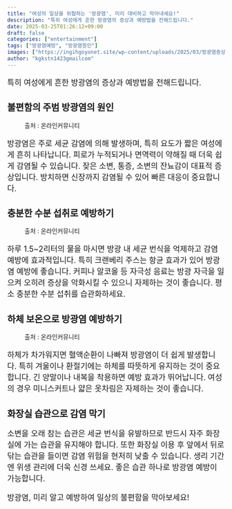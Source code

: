 ```yaml
---
title: "여성의 일상을 위협하는 '방광염', 미리 대비하고 막아내세요!"
description: "특히 여성에게 흔한 방광염의 증상과 예방법을 전해드립니다."
date: 2025-03-25T01:26:12+09:00
draft: false
categories: ["entertainment"]
tags: ["방광염예방", "방광염원인"]
images: ["https://ingihgoyonet.site/wp-content/uploads/2025/03/방광염증상.webp", "https://ingihgoyonet.site/wp-content/uploads/2025/03/수분섭취-2.webp", "https://ingihgoyonet.site/wp-content/uploads/2025/03/하체보온.webp"]
author: "kgkstn1423gmailcom"
---
```


<p style="font-size:18px">특히 여성에게 흔한 방광염의 증상과 예방법을 전해드립니다.</p> <h2 >불편함의 주범 방광염의 원인</h2> <figure ><img src="https://ingihgoyonet.site/wp-content/uploads/2025/03/방광염증상.webp" alt="" style="aspect-ratio:16/9;object-fit:cover"/><figcaption >출처 : 온라인커뮤니티</figcaption></figure> <p style="font-size:18px">방광염은 주로 세균 감염에 의해 발생하며, 특히 요도가 짧은 여성에게 흔히 나타납니다. 피로가 누적되거나 면역력이 약해질 때 더욱 쉽게 감염될 수 있습니다. 잦은 소변, 통증, 소변의 잔뇨감이 대표적 증상입니다. 방치하면 신장까지 감염될 수 있어 빠른 대응이 중요합니다.</p> <h2 >충분한 수분 섭취로 예방하기</h2> <figure ><img src="https://ingihgoyonet.site/wp-content/uploads/2025/03/수분섭취-2.webp" alt="" style="aspect-ratio:16/9;object-fit:cover"/><figcaption >출처 : 온라인커뮤니티</figcaption></figure> <p style="font-size:18px">하루 1.5~2리터의 물을 마시면 방광 내 세균 번식을 억제하고 감염 예방에 효과적입니다. 특히 크랜베리 주스는 항균 효과가 있어 방광염 예방에 좋습니다. 커피나 알코올 등 자극성 음료는 방광 자극을 일으켜 오히려 증상을 악화시킬 수 있으니 자제하는 것이 좋습니다. 평소 충분한 수분 섭취를 습관화하세요.</p> <h2 >하체 보온으로 방광염 예방하기</h2> <figure ><img src="https://ingihgoyonet.site/wp-content/uploads/2025/03/하체보온.webp" alt="" style="aspect-ratio:16/9;object-fit:cover"/><figcaption >출처 : 온라인커뮤니티</figcaption></figure> <p style="font-size:18px">하체가 차가워지면 혈액순환이 나빠져 방광염이 더 쉽게 발생합니다. 특히 겨울이나 환절기에는 하체를 따뜻하게 유지하는 것이 중요합니다. 긴 양말이나 내복을 착용하면 예방 효과가 뛰어납니다. 여성의 경우 미니스커트나 얇은 옷차림은 자제하는 것이 좋습니다.</p> <h2 >화장실 습관으로 감염 막기</h2> <p style="font-size:18px">소변을 오래 참는 습관은 세균 번식을 유발하므로 반드시 자주 화장실에 가는 습관을 유지해야 합니다. 또한 화장실 이용 후 앞에서 뒤로 닦는 습관을 들이면 감염 위험을 현저히 낮출 수 있습니다. 생리 기간엔 위생 관리에 더욱 신경 쓰세요. 좋은 습관 하나로 방광염 예방이 가능합니다.</p> <p style="font-size:18px">방광염, 미리 알고 예방하여 일상의 불편함을 막아보세요!</p>